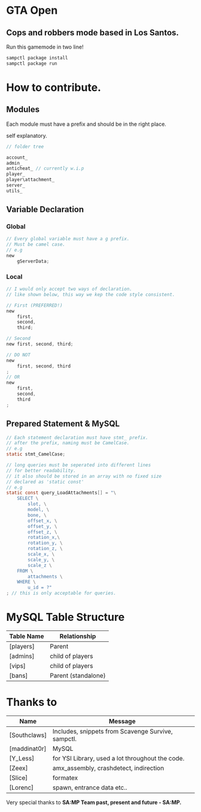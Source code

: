 # GTA Open
## Cops and robbers mode based in Los Santos.


Run this gamemode in two line!
```bash
sampctl package install
sampctl package run
```

# How to contribute.

## Modules
Each module must have a prefix and should be in the right place.

self explanatory.
```c
// folder tree

account_
admin_
anticheat_ // currently w.i.p
player_
player\attachment_ 
server_
utils_
```

## Variable Declaration
### Global
```c
// Every global variable must have a g prefix.
// Must be camel case.
// e.g
new 
    gServerData;
```

### Local
```c
// I would only accept two ways of declaration.
// like shown below, this way we kep the code style consistent.

// First (PREFERRED!)
new 
    first,
    second,
    third;

// Second
new first, second, third;

// DO NOT 
new 
    first, second, third
;
// OR
new 
    first, 
    second, 
    third
;
```

## Prepared Statement & MySQL
```c
// Each statement declaration must have stmt_ prefix.
// after the prefix, naming must be CamelCase.
// e.g
static stmt_CamelCase;

// long queries must be seperated into different lines 
// for better readability.
// it also should be stored in an array with no fixed size 
// declared as 'static const'
// e.g
static const query_LoadAttachments[] = "\
    SELECT \
        slot, \
        model, \
        bone, \
        offset_x, \
        offset_y, \
        offset_z, \
        rotation_x,\
        rotation_y, \
        rotation_z, \
        scale_x, \
        scale_y, \
        scale_z \
    FROM \
        attachments \
    WHERE \
        u_id = ?"
; // this is only acceptable for queries.
```

# MySQL Table Structure 
Table Name | Relationship
--- | --- |
[players] | Parent
[admins] | child of players
[vips] | child of players
[bans] | Parent (standalone)

# Thanks to
Name | Message
--- | --- |
[Southclaws] | Includes, snippets from Scavenge Survive, sampctl.
[maddinat0r] | MySQL
[Y_Less]     | for YSI Library, used a lot throughout the code.
[Zeex]       | amx_assembly, crashdetect, indirection
[Slice]      | formatex
[Lorenc]     | spawn, entrance data etc..
 
Very special thanks to
**SA:MP Team past, present and future - SA:MP.**

